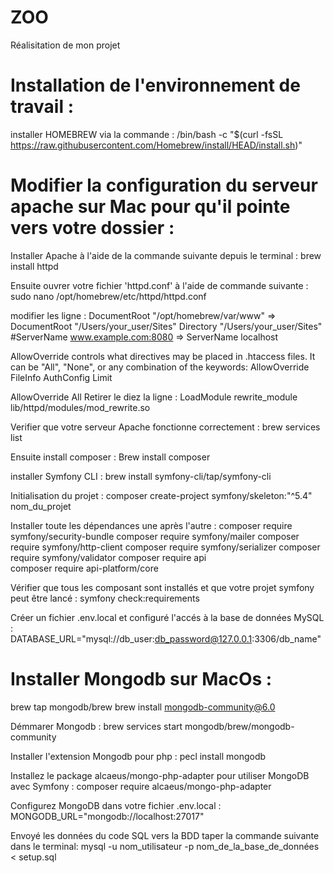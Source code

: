 # ZOO
Réalisitation de mon projet


# Installation de l'environnement de travail : 
installer HOMEBREW via la commande : 
/bin/bash -c "$(curl -fsSL https://raw.githubusercontent.com/Homebrew/install/HEAD/install.sh)"

# Modifier la configuration du serveur apache sur Mac pour qu'il pointe vers votre dossier :

Installer Apache à l'aide de la commande suivante depuis le terminal  : 
brew install httpd

Ensuite ouvrer votre fichier 'httpd.conf' à l'aide de commande suivante :
sudo nano /opt/homebrew/etc/httpd/httpd.conf 

modifier les ligne :
DocumentRoot "/opt/homebrew/var/www" => DocumentRoot "/Users/your_user/Sites"
Directory "/Users/your_user/Sites"
#ServerName www.example.com:8080 => ServerName localhost

 AllowOverride controls what directives may be placed in .htaccess files.
 It can be "All", "None", or any combination of the keywords:
  AllowOverride FileInfo AuthConfig Limit

AllowOverride All
Retirer le diez la ligne :
LoadModule rewrite_module lib/httpd/modules/mod_rewrite.so


Verifier que votre serveur Apache fonctionne correctement : 
brew services list




Ensuite install composer :
Brew install composer 

installer Symfony CLI : 
brew install symfony-cli/tap/symfony-cli

Initialisation du projet :
composer create-project symfony/skeleton:"^5.4" nom_du_projet

Installer toute les dépendances une après  l'autre :
composer require symfony/security-bundle
composer require symfony/mailer
composer require symfony/http-client
composer require symfony/serializer
composer require symfony/validator
composer require api  
composer require api-platform/core  

Vérifier que tous les composant sont installés et que votre projet symfony peut être lancé : 
symfony check:requirements

Créer un fichier .env.local et configuré l'accés à la base de données MySQL :
DATABASE_URL="mysql://db_user:db_password@127.0.0.1:3306/db_name"

# Installer Mongodb sur MacOs  :

brew tap mongodb/brew
brew install mongodb-community@6.0

Démmarer Mongodb : 
brew services start mongodb/brew/mongodb-community

Installer l'extension Mongodb pour php :
pecl install mongodb

Installez le package alcaeus/mongo-php-adapter pour utiliser MongoDB avec Symfony :
composer require alcaeus/mongo-php-adapter

Configurez MongoDB dans votre fichier .env.local :
MONGODB_URL="mongodb://localhost:27017"


Envoyé les données du code SQL vers la BDD taper la commande suivante dans le terminal: 
mysql -u nom_utilisateur -p nom_de_la_base_de_données < setup.sql
